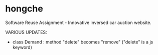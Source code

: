 hongche
=======

Software Reuse Assignment - Innovative inversed car auction website.

VARIOUS UPDATES: 
- class Demand : method "delete" becomes "remove" ("delete" is a js keyword)
